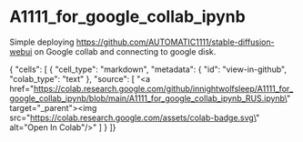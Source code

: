 # A1111_for_google_collab_ipynb

Simple deploying https://github.com/AUTOMATIC1111/stable-diffusion-webui on Google collab and connecting to google disk.

{
  "cells": [
    {
      "cell_type": "markdown",
      "metadata": {
        "id": "view-in-github",
        "colab_type": "text"
      },
      "source": [
        "<a href=\"https://colab.research.google.com/github/innightwolfsleep/A1111_for_google_collab_ipynb/blob/main/A1111_for_google_collab_ipynb_RUS.ipynb\" target=\"_parent\"><img src=\"https://colab.research.google.com/assets/colab-badge.svg\" alt=\"Open In Colab\"/></a>"
      ]
    }
 ]}
